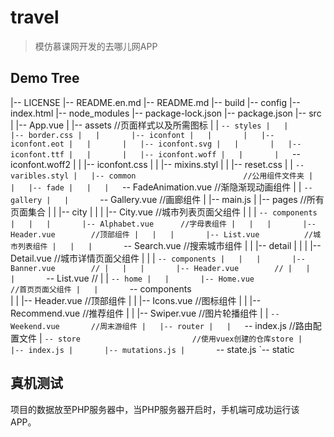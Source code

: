 # travel

> 模仿慕课网开发的去哪儿网APP

## Demo Tree
|-- LICENSE
|-- README.en.md
|-- README.md
|-- build
|-- config
|-- index.html
|-- node_modules
|-- package-lock.json
|-- package.json
|-- src
|   |-- App.vue
|   |-- assets                        //页面样式以及所需图标
|   |   `-- styles
|   |       |-- border.css
|   |       |-- iconfont
|   |       |   |-- iconfont.eot
|   |       |   |-- iconfont.svg
|   |       |   |-- iconfont.ttf
|   |       |   |-- iconfont.woff
|   |       |   `-- iconfont.woff2
|   |       |-- iconfont.css
|   |       |-- mixins.styl
|   |       |-- reset.css
|   |       `-- varibles.styl
|   |-- common                        //公用组件文件夹
|   |   |-- fade
|   |   |   `-- FadeAnimation.vue     //渐隐渐现动画组件
|   |   `-- gallery
|   |       `-- Gallery.vue           //画廊组件
|   |-- main.js
|   |-- pages                         //所有页面集合
|   |   |-- city
|   |   |   |-- City.vue              //城市列表页面父组件
|   |   |   `-- components
|   |   |       |-- Alphabet.vue      //字母表组件
|   |   |       |-- Header.vue        //顶部组件
|   |   |       |-- List.vue          //城市列表组件
|   |   |       `-- Search.vue        //搜索城市组件
|   |   |-- detail
|   |   |   |-- Detail.vue            //城市详情页面父组件
|   |   |   `-- components
|   |   |       |-- Banner.vue        //
|   |   |       |-- Header.vue        //
|   |   |       `-- List.vue          //
|   |   `-- home
|   |       |-- Home.vue              //首页页面父组件
|   |       `-- components    
|   |           |-- Header.vue        //顶部组件
|   |           |-- Icons.vue         //图标组件
|   |           |-- Recommend.vue     //推荐组件
|   |           |-- Swiper.vue        //图片轮播组件
|   |           `-- Weekend.vue       //周末游组件
|   |-- router
|   |   `-- index.js                  //路由配置文件
|   `-- store                         //使用vuex创建的仓库store
|       |-- index.js
|       |-- mutations.js
|       `-- state.js
`-- static

## 真机测试
项目的数据放至PHP服务器中，当PHP服务器开启时，手机端可成功运行该APP。
